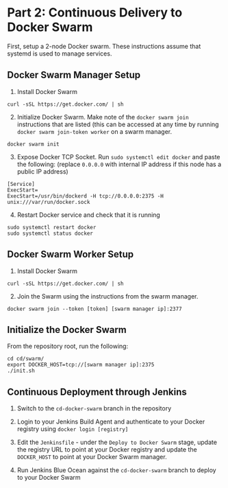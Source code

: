 # Part 2: Continuous Delivery to Docker Swarm

First, setup a 2-node Docker swarm.  These instructions assume that systemd is used to manage services.

## Docker Swarm Manager Setup

1. Install Docker Swarm
```
curl -sSL https://get.docker.com/ | sh
```

2. Initialize Docker Swarm.  Make note of the `docker swarm join` instructions that are listed (this can be accessed at any time by running `docker swarm join-token worker` on a swarm manager.
```
docker swarm init
```

3. Expose Docker TCP Socket.  Run `sudo systemctl edit docker` and paste the following: (replace `0.0.0.0` with internal IP address if this node has a public IP address)
```
[Service]
ExecStart=
ExecStart=/usr/bin/dockerd -H tcp://0.0.0.0:2375 -H unix:///var/run/docker.sock
```

4. Restart Docker service and check that it is running
```
sudo systemctl restart docker
sudo systemctl status docker
```

## Docker Swarm Worker Setup

1. Install Docker Swarm
```
curl -sSL https://get.docker.com/ | sh
```

2. Join the Swarm using the instructions from the swarm manager.
```
docker swarm join --token [token] [swarm manager ip]:2377
```

## Initialize the Docker Swarm

From the repository root, run the following:

```
cd cd/swarm/
export DOCKER_HOST=tcp://[swarm manager ip]:2375
./init.sh
```

## Continuous Deployment through Jenkins

1. Switch to the `cd-docker-swarm` branch in the repository

2. Login to your Jenkins Build Agent and authenticate to your Docker registry using `docker login [registry]`

3. Edit the `Jenkinsfile` - under the `Deploy to Docker Swarm` stage, update the registry URL to point at your Docker registry and update the `DOCKER_HOST` to point at your Docker Swarm manager.

4. Run Jenkins Blue Ocean against the `cd-docker-swarm` branch to deploy to your Docker Swarm
